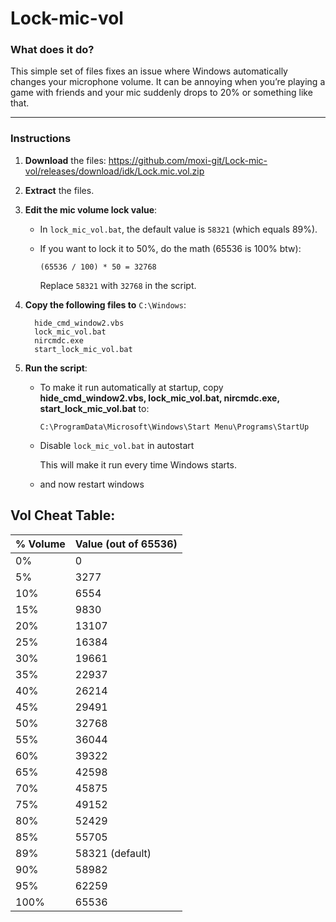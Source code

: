 # Lock-mic-vol

### What does it do?

This simple set of files fixes an issue where Windows automatically changes your microphone volume.
It can be annoying when you’re playing a game with friends and your mic suddenly drops to 20% or something like that.

---

### Instructions

1. **Download** the files: https://github.com/moxi-git/Lock-mic-vol/releases/download/idk/Lock.mic.vol.zip

2. **Extract** the files.

3. **Edit the mic volume lock value**:

   * In `lock_mic_vol.bat`, the default value is `58321` (which equals 89%).
   * If you want to lock it to 50%, do the math (65536 is 100% btw):

     ```
     (65536 / 100) * 50 = 32768
     ```

     Replace `58321` with `32768` in the script.

4. **Copy the following files to** `C:\Windows`:

   ```
     hide_cmd_window2.vbs
     lock_mic_vol.bat
     nircmdc.exe
     start_lock_mic_vol.bat
   ```

5. **Run the script**:
   * To make it run automatically at startup, copy **hide_cmd_window2.vbs, lock_mic_vol.bat, nircmdc.exe, start_lock_mic_vol.bat** to:

     ```
     C:\ProgramData\Microsoft\Windows\Start Menu\Programs\StartUp
     ```
   * Disable `lock_mic_vol.bat` in autostart

     This will make it run every time Windows starts.
    * and now restart windows

## Vol Cheat Table:
| % Volume | Value (out of 65536) |
| -------- | -------------------- |
| 0%       | 0                    |
| 5%       | 3277                 |
| 10%      | 6554                 |
| 15%      | 9830                 |
| 20%      | 13107                |
| 25%      | 16384                |
| 30%      | 19661                |
| 35%      | 22937                |
| 40%      | 26214                |
| 45%      | 29491                |
| 50%      | 32768                |
| 55%      | 36044                |
| 60%      | 39322                |
| 65%      | 42598                |
| 70%      | 45875                |
| 75%      | 49152                |
| 80%      | 52429                |
| 85%      | 55705                |
| 89%      | 58321  (default)              |
| 90%      | 58982                |
| 95%      | 62259                |
| 100%     | 65536                |

